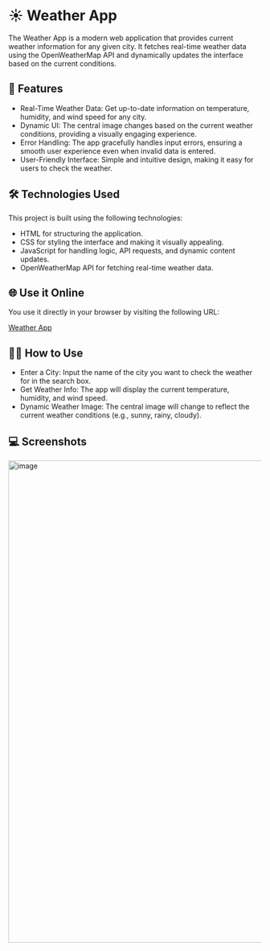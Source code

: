 # ☀️ Weather App
The Weather App is a modern web application that provides current weather information for any given city. It fetches real-time weather data using the OpenWeatherMap API and dynamically updates the interface based on the current conditions.

## 🚀 Features
- Real-Time Weather Data: Get up-to-date information on temperature, humidity, and wind speed for any city.
- Dynamic UI: The central image changes based on the current weather conditions, providing a visually engaging experience.
- Error Handling: The app gracefully handles input errors, ensuring a smooth user experience even when invalid data is entered.
- User-Friendly Interface: Simple and intuitive design, making it easy for users to check the weather.
## 🛠️ Technologies Used
This project is built using the following technologies:

- HTML for structuring the application.
- CSS for styling the interface and making it visually appealing.
- JavaScript for handling logic, API requests, and dynamic content updates.
- OpenWeatherMap API for fetching real-time weather data.

## 🌐 Use it Online
You use it directly in your browser by visiting the following URL:

[Weather App](https://arhamisgc.github.io/Weather-App/)

## 🧑‍💻 How to Use
- Enter a City: Input the name of the city you want to check the weather for in the search box.
- Get Weather Info: The app will display the current temperature, humidity, and wind speed.
- Dynamic Weather Image: The central image will change to reflect the current weather conditions (e.g., sunny, rainy, cloudy).

## 💻 Screenshots
<img width="959" alt="image" src="https://github.com/user-attachments/assets/cd072eea-fa56-4ad5-895c-910dfc625887">
